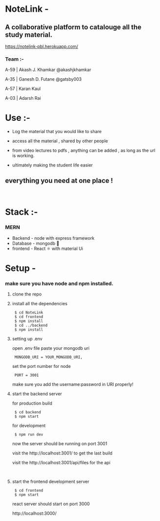 # NoteLink - 
## A collaborative platform to catalouge all the study material.
https://notelink-pbl.herokuapp.com/
### Team :-
A-59 | Akash J. Khamkar @akashjkhamkar

A-35 | Ganesh D. Futane @gatsby003

A-57 | Karan Kaul

A-03 | Adarsh Rai

# Use :-

* Log the material that you would like to share

* access all the material , shared by other people

* from video lectures to pdfs , anything can be added , as long as the url is working.

* ultimately making the student life easier 

## everything you need at one place !

<br>

# Stack :-
### MERN
* Backend - node with express framework
* Database - mongodb 🌱
* frontend - React ⚛️ with material Ui

# Setup -
### make sure you have node and npm installed.

1. clone the repo
2. install all the dependencies


        $ cd NoteLink
        $ cd frontend
        $ npm install
        $ cd ../backend
        $ npm install
3. setting up .env

    open .env file
    paste your mongodb uri 
    
        MONGODB_URI = YOUR_MONGODB_URI, 

    set the port number for node

        PORT = 3001    
    make sure you add the username:password in URI properly!

4. start the backend server
    
    for production build

        $ cd backend
        $ npm start

    for development

        $ npm run dev 


    now the server should be running on port 3001

    visit the http://localhost:3001/ to get the last build

    visit the http://localhost:3001/api/files for the api

<br>

5. start the frontend development server

        $ cd frontend
        $ npm start  

    react server should start on port 3000
    
    http://localhost:3000/

